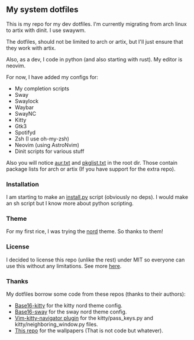 ## My system dotfiles

This is my repo for my dev dotfiles. I'm currently migrating from arch linux to artix with dinit. I use swaywm. 

The dotfiles, should not be limited to arch or artix, but I'll just ensure that they work with artix.

Also, as a dev, I code in python (and also starting with rust). My editor is neovim.

For now, I have added my configs for:

- My completion scripts
- Sway
- Swaylock
- Waybar
- SwayNC
- Kitty
- Gtk3
- Spotifyd
- Zsh (I use oh-my-zsh)
- Neovim (using AstroNvim)
- Dinit scripts for various stuff

Also you will notice [aur.txt](https://github.com/Padelvi/dotfiles/blob/main/aur.txt) and [pkglist.txt](https://github.com/Padelvi/dotfiles/blob/main/pkglist.txt) in the root dir. Those contain package lists for arch or artix (If you have support for the extra repo).

### Installation

I am starting to make an [install.py](https://github.com/Padelvi/dotfiles/blob/main/install.py) script (obviously no deps). I would make an sh script but I know more about python scripting.

### Theme

For my first rice, I was trying the [nord](https://github.com/nordtheme/nord) theme. So thanks to them!

### License

I decided to license this repo (unlike the rest) under MIT so everyone can use this without any limitations. See more [here](https://github.com/Padelvi/dotfiles/blob/main/LICENSE).

### Thanks

My dotfiles borrow some code from these repos (thanks to their authors):

- [Base16-kitty](https://github.com/kdrag0n/base16-kitty) for the kitty nord theme config.
- [Base16-sway](https://github.com/rkubosz/base16-sway) for the sway nord theme config.
- [Vim-kitty-navigator plugin](https://github.com/knubie/vim-kitty-navigator) for the kitty/pass_keys.py and kitty/neighboring_window.py files.
- [This repo](https://github.com/cafecitohippo/nordicvectors) for the wallpapers (That is not code but whatever).
